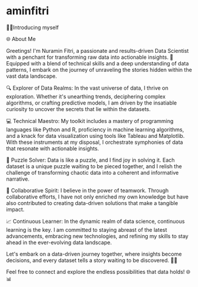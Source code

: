 # aminfitri
🙋‍♂️Introducing myself

🌐 About Me 

Greetings! I'm Nuramin Fitri, a passionate and results-driven Data Scientist with a penchant for transforming raw data into actionable insights. 🚀 Equipped with a blend of technical skills and a deep understanding of data patterns, I embark on the journey of unraveling the stories hidden within the vast data landscape.

🔍 Explorer of Data Realms:
In the vast universe of data, I thrive on exploration. Whether it's unearthing trends, deciphering complex algorithms, or crafting predictive models, I am driven by the insatiable curiosity to uncover the secrets that lie within the datasets.

💻 Technical Maestro:
My toolkit includes a mastery of programming languages like Python and R, proficiency in machine learning algorithms, and a knack for data visualization using tools like Tableau and Matplotlib. With these instruments at my disposal, I orchestrate symphonies of data that resonate with actionable insights.

🧩 Puzzle Solver:
Data is like a puzzle, and I find joy in solving it. Each dataset is a unique puzzle waiting to be pieced together, and I relish the challenge of transforming chaotic data into a coherent and informative narrative.

🤝 Collaborative Spirit:
I believe in the power of teamwork. Through collaborative efforts, I have not only enriched my own knowledge but have also contributed to creating data-driven solutions that make a tangible impact.

📈 Continuous Learner:
In the dynamic realm of data science, continuous learning is the key. I am committed to staying abreast of the latest advancements, embracing new technologies, and refining my skills to stay ahead in the ever-evolving data landscape.

Let's embark on a data-driven journey together, where insights become decisions, and every dataset tells a story waiting to be discovered. 🚀✨

Feel free to connect and explore the endless possibilities that data holds! 🌐📊
